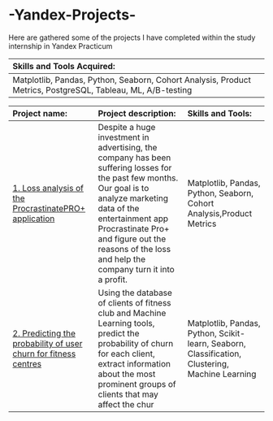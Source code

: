 # -Yandex-Projects-
Here are gathered some of the projects I have completed within the study internship in Yandex Practicum

| Skills and Tools Acquired: | 
| :-------------------- |
| Matplotlib, Pandas, Python, Seaborn, Сohort Analysis, Product Metrics, PostgreSQL, Tableau, ML, A/B-testing| 


| Project name: |Project description:| Skills and Tools:  |
| :-------------------- | :--------------------- |:---------------------------|
| [1. Loss analysis of the ProcrastinatePRO+ application](https://github.com/ritacn/-Yandex-Projects-/tree/main/ProcrastinationPro)|  Despite a huge investment in advertising, the company has been suffering losses for the past few months.  Our goal is to analyze marketing data  of the entertainment app Procrastinate Pro+ and figure out the reasons of the loss and help the company turn it into a profit. | Matplotlib, Pandas, Python, Seaborn, Сohort Analysis,Product Metrics |
| [2. Predicting the probability of user churn for fitness centres](https://github.com/ritacn/-Yandex-Projects-/tree/main/Fitness%20club%20attendance%20database%20analysis)| Using the database of clients of fitness club and Machine Learning tools, predict the probability of churn for each client, extract information about the most prominent groups of clients that may affect the chur| Matplotlib, Pandas, Python, Scikit-learn, Seaborn, Classification, Clustering, Machine Learning |

